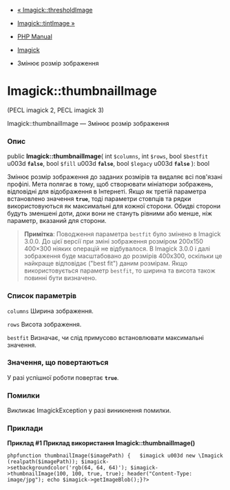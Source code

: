 - [« Imagick::thresholdImage](imagick.thresholdimage.md)
- [Imagick::tintImage »](imagick.tintimage.md)

- [PHP Manual](index.md)
- [Imagick](class.imagick.md)
- Змінює розмір зображення

# Imagick::thumbnailImage

(PECL imagick 2, PECL imagick 3)

Imagick::thumbnailImage — Змінює розмір зображення

### Опис

public **Imagick::thumbnailImage**(
int `$columns`,
int `$rows`,
bool `$bestfit` u003d **`false`**,
bool `$fill` u003d **`false`**,
bool `$legacy` u003d **`false`**
): bool

Змінює розмір зображення до заданих розмірів та видаляє всі пов'язані
профілі. Мета полягає в тому, щоб створювати мініатюри зображень,
відповідні для відображення в Інтернеті. Якщо як третій
параметра встановлено значення **`true`**, тоді параметри стовпців та
рядки використовуються як максимальні для кожної сторони. Обидві сторони
будуть зменшені доти, доки вони не стануть рівними або менше, ніж
параметр, вказаний для сторони.

> **Примітка**: Поводження параметра `bestfit` було змінено в Imagick
>3.0.0. До цієї версії при зміні зображення розміром 200x150
> 400×300 ніяких операцій не відбувалося. В Imagick 3.0.0 і далі
> зображення буде масштабовано до розмірів 400x300, оскільки це
> найкраще відповідає ("best fit") даним розмірам. Якщо
> використовується параметр `bestfit`, то ширина та висота також повинні бути
> визначено.

### Список параметрів

`columns`
Ширина зображення.

`rows`
Висота зображення.

`bestfit`
Визначає, чи слід примусово встановлювати максимальні
значення.

### Значення, що повертаються

У разі успішної роботи повертає **`true`**.

### Помилки

Викликає ImagickException у разі виникнення помилки.

### Приклади

**Приклад #1 Приклад використання **Imagick::thumbnailImage()****

` phpfunction thumbnailImage($imagePath) {   $imagick u003d new \Imagick(realpath($imagePath)); $imagick->setbackgroundcolor('rgb(64, 64, 64)'); $imagick->thumbnailImage(100, 100, true, true); header("Content-Type: image/jpg"); echo $imagick->getImageBlob();}?> `

